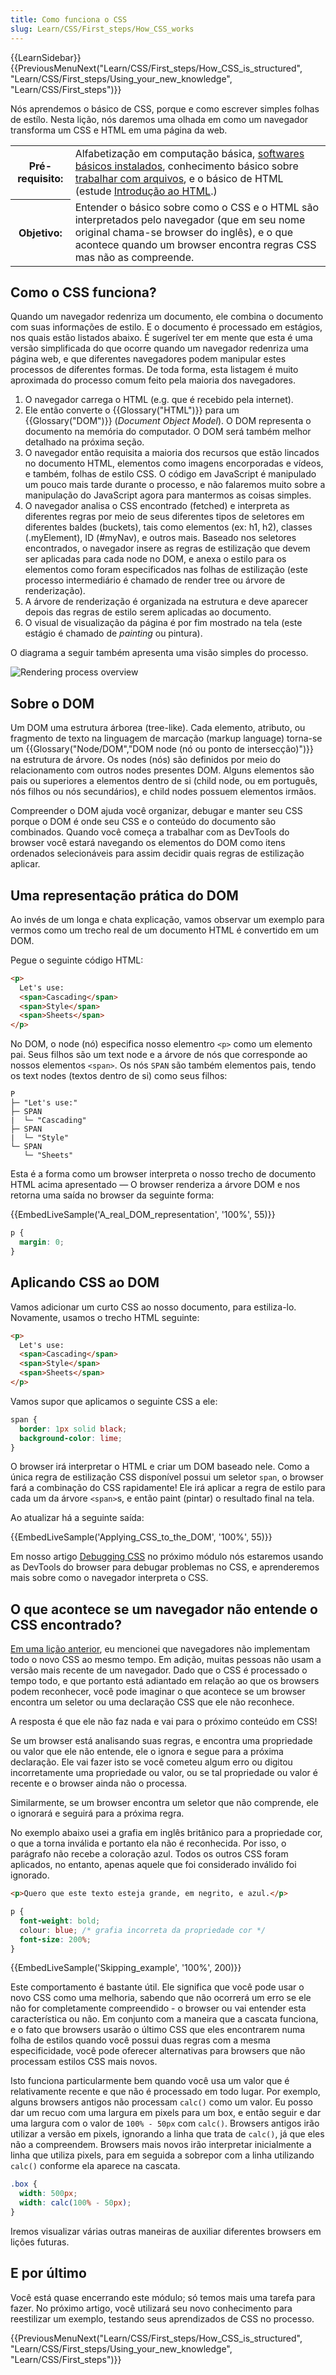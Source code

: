 ```yaml
---
title: Como funciona o CSS
slug: Learn/CSS/First_steps/How_CSS_works
---
```


{{LearnSidebar}}
{{PreviousMenuNext("Learn/CSS/First_steps/How_CSS_is_structured", "Learn/CSS/First_steps/Using_your_new_knowledge", "Learn/CSS/First_steps")}}

Nós aprendemos o básico de CSS, porque e como escrever simples folhas de estílo. Nesta lição, nós daremos uma olhada em como um navegador transforma um CSS e HTML em uma página da web.

<table class="learn-box standard-table">
  <tbody>
    <tr>
      <th scope="row">Pré-requisito:</th>
      <td>
        Alfabetização em computação básica,
        <a
          href="https://developer.mozilla.org/en-US/Learn/Getting_started_with_the_web/Installing_basic_software"
          >softwares básicos instalados</a
        >, conhecimento básico sobre
        <a
          href="https://developer.mozilla.org/en-US/Learn/Getting_started_with_the_web/Dealing_with_files"
          >trabalhar com arquivos</a
        >, e o básico de HTML (estude
        <a href="/pt-BR/docs/Learn/HTML/Introduction_to_HTML"
          >Introdução ao HTML</a
        >.)
      </td>
    </tr>
    <tr>
      <th scope="row">Objetivo:</th>
      <td>
        Entender o básico sobre como o CSS e o HTML são interpretados pelo
        navegador (que em seu nome original chama-se browser do inglês), e o que
        acontece quando um browser encontra regras CSS mas não as compreende.
      </td>
    </tr>
  </tbody>
</table>

## Como o CSS funciona?

Quando um navegador redenriza um documento, ele combina o documento com suas informações de estilo. E o documento é processado em estágios, nos quais estão listados abaixo. É sugerível ter em mente que esta é uma versão simplificada do que ocorre quando um navegador redenriza uma página web, e que diferentes navegadores podem manipular estes processos de diferentes formas. De toda forma, esta listagem é muito aproximada do processo comum feito pela maioria dos navegadores.

1. O navegador carrega o HTML (e.g. que é recebido pela internet).
2. Ele então converte o {{Glossary("HTML")}} para um {{Glossary("DOM")}} (_Document Object Model_). O DOM representa o documento na memória do computador. O DOM será também melhor detalhado na próxima seção.
3. O navegador então requisita a maioria dos recursos que estão lincados no documento HTML, elementos como imagens encorporadas e vídeos, e também, folhas de estilo CSS. O código em JavaScript é manipulado um pouco mais tarde durante o processo, e não falaremos muito sobre a manipulação do JavaScript agora para mantermos as coisas simples.
4. O navegador analisa o CSS encontrado (fetched) e interpreta as diferentes regras por meio de seus diferentes tipos de seletores em diferentes baldes (buckets), tais como elementos (ex: h1, h2), classes (.myElement), ID (#myNav), e outros mais. Baseado nos seletores encontrados, o navegador insere as regras de estilização que devem ser aplicadas para cada node no DOM, e anexa o estilo para os elementos como foram especificados nas folhas de estilização (este processo intermediário é chamado de render tree ou árvore de renderização).
5. A árvore de renderização é organizada na estrutura e deve aparecer depois das regras de estilo serem aplicadas ao documento.
6. O visual de visualização da página é por fim mostrado na tela (este estágio é chamado de _painting_ ou pintura).

O diagrama a seguir também apresenta uma visão simples do processo.

![Rendering process overview](rendering.svg)

## Sobre o DOM

Um DOM uma estrutura árborea (tree-like). Cada elemento, atributo, ou fragmento de texto na linguagem de marcação (markup language) torna-se um {{Glossary("Node/DOM","DOM node (nó ou ponto de intersecção)")}} na estrutura de árvore. Os nodes (nós) são definidos por meio do relacionamento com outros nodes presentes DOM. Alguns elementos são pais ou superiores a elementos dentro de si (child node, ou em português, nós filhos ou nós secundários), e child nodes possuem elementos irmãos.

Compreender o DOM ajuda você organizar, debugar e manter seu CSS porque o DOM é onde seu CSS e o conteúdo do documento são combinados. Quando você começa a trabalhar com as DevTools do browser você estará navegando os elementos do DOM como itens ordenados selecionáveis para assim decidir quais regras de estilização aplicar.

## Uma representação prática do DOM

Ao invés de um longa e chata explicação, vamos observar um exemplo para vermos como um trecho real de um documento HTML é convertido em um DOM.

Pegue o seguinte código HTML:

```html
<p>
  Let's use:
  <span>Cascading</span>
  <span>Style</span>
  <span>Sheets</span>
</p>
```

No DOM, o node (nó) especifica nosso elementro `<p>` como um elemento pai. Seus filhos são um text node e a árvore de nós que corresponde ao nossos elementos `<span>`. Os nós `SPAN` são também elementos pais, tendo os text nodes (textos dentro de si) como seus filhos:

```
P
├─ "Let's use:"
├─ SPAN
|  └─ "Cascading"
├─ SPAN
|  └─ "Style"
└─ SPAN
   └─ "Sheets"
```

Esta é a forma como um browser interpreta o nosso trecho de documento HTML acima apresentado — O browser renderiza a árvore DOM e nos retorna uma saída no browser da seguinte forma:

{{EmbedLiveSample('A_real_DOM_representation', '100%', 55)}}

```css hidden
p {
  margin: 0;
}
```

## Aplicando CSS ao DOM

Vamos adicionar um curto CSS ao nosso documento, para estiliza-lo. Novamente, usamos o trecho HTML seguinte:

```html
<p>
  Let's use:
  <span>Cascading</span>
  <span>Style</span>
  <span>Sheets</span>
</p>
```

Vamos supor que aplicamos o seguinte CSS a ele:

```css
span {
  border: 1px solid black;
  background-color: lime;
}
```

O browser irá interpretar o HTML e criar um DOM baseado nele. Como a única regra de estilização CSS disponível possui um seletor `span`, o browser fará a combinação do CSS rapidamente! Ele irá aplicar a regra de estilo para cada um da árvore `<span>`s, e então paint (pintar) o resultado final na tela.

Ao atualizar há a seguinte saída:

{{EmbedLiveSample('Applying_CSS_to_the_DOM', '100%', 55)}}

Em nosso artigo [Debugging CSS](/pt-BR/docs/Learn/CSS/Building_blocks/Debugging_CSS) no próximo módulo nós estaremos usando as DevTools do browser para debugar problemas no CSS, e aprenderemos mais sobre como o navegador interpreta o CSS.

## O que acontece se um navegador não entende o CSS encontrado?

[Em uma lição anterior](/pt-BR/docs/Learn/CSS/First_steps/What_is_CSS#Browser_support), eu mencionei que navegadores não implementam todo o novo CSS ao mesmo tempo. Em adição, muitas pessoas não usam a versão mais recente de um navegador. Dado que o CSS é processado o tempo todo, e que portanto está adiantado em relação ao que os browsers podem reconhecer, você pode imaginar o que acontece se um browser encontra um seletor ou uma declaração CSS que ele não reconhece.

A resposta é que ele não faz nada e vai para o próximo conteúdo em CSS!

Se um browser está analisando suas regras, e encontra uma propriedade ou valor que ele não entende, ele o ignora e segue para a próxima declaração. Ele vai fazer isto se você cometeu algum erro ou digitou incorretamente uma propriedade ou valor, ou se tal propriedade ou valor é recente e o browser ainda não o processa.

Similarmente, se um browser encontra um seletor que não comprende, ele o ignorará e seguirá para a próxima regra.

No exemplo abaixo usei a grafia em inglês britânico para a propriedade cor, o que a torna inválida e portanto ela não é reconhecida. Por isso, o parágrafo não recebe a coloração azul. Todos os outros CSS foram aplicados, no entanto, apenas aquele que foi considerado inválido foi ignorado.

```html
<p>Quero que este texto esteja grande, em negrito, e azul.</p>
```

```css
p {
  font-weight: bold;
  colour: blue; /* grafia incorreta da propriedade cor */
  font-size: 200%;
}
```

{{EmbedLiveSample('Skipping_example', '100%', 200)}}

Este comportamento é bastante útil. Ele significa que você pode usar o novo CSS como uma melhoria, sabendo que não ocorrerá um erro se ele não for completamente compreendido - o browser ou vai entender esta característica ou não. Em conjunto com a maneira que a cascata funciona, e o fato que browsers usarão o último CSS que eles encontrarem numa folha de estilos quando você possui duas regras com a mesma especificidade, você pode oferecer alternativas para browsers que não processam estilos CSS mais novos.

Isto funciona particularmente bem quando você usa um valor que é relativamente recente e que não é processado em todo lugar. Por exemplo, alguns browsers antigos não processam `calc()` como um valor. Eu posso dar um recuo com uma largura em pixels para um box, e então seguir e dar uma largura com o valor de `100% - 50px` com `calc()`. Browsers antigos irão utilizar a versão em pixels, ignorando a linha que trata de `calc()`, já que eles não a compreendem. Browsers mais novos irão interpretar inicialmente a linha que utiliza pixels, para em seguida a sobrepor com a linha utilizando `calc()` conforme ela aparece na cascata.

```css
.box {
  width: 500px;
  width: calc(100% - 50px);
}
```

Iremos visualizar várias outras maneiras de auxiliar diferentes browsers em lições futuras.

## E por último

Você está quase encerrando este módulo; só temos mais uma tarefa para fazer. No próximo artigo, você utilizará seu novo conhecimento para reestilizar um exemplo, testando seus aprendizados de CSS no processo.

{{PreviousMenuNext("Learn/CSS/First_steps/How_CSS_is_structured", "Learn/CSS/First_steps/Using_your_new_knowledge", "Learn/CSS/First_steps")}}

